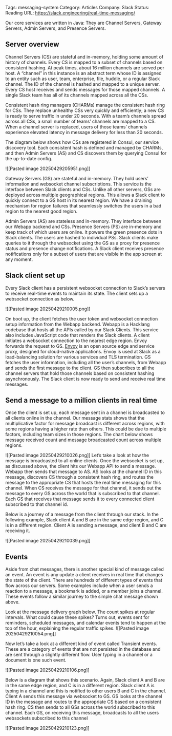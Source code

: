 

Tags: messaging-system
Category: Articles
Company: Slack
Status: Reading
URL: https://slack.engineering/real-time-messaging/


Our core services are written in Java: They are Channel Servers, Gateway Servers, Admin Servers, and Presence Servers.
## **Server overview**

Channel Servers (CS) are stateful and in-memory, holding some amount of history of channels. Every CS is mapped to a subset of channels based on consistent hashing. At peak times, about 16 million channels are served per host. A “channel” in this instance is an abstract term whose ID is assigned to an entity such as user, team, enterprise, file, huddle, or a regular Slack channel. The ID of the channel is hashed and mapped to a unique server. Every CS host receives and sends messages for those mapped channels. A single Slack team has all of its channels mapped across all the CSs.

Consistent hash ring managers (CHARMs) manage the consistent hash ring for CSs. They replace unhealthy CSs very quickly and efficiently; a new CS is ready to serve traffic in under 20 seconds. With a team’s channels spread across all CSs, a small number of teams’ channels are mapped to a CS. When a channel server is replaced, users of those teams’ channels experience elevated latency in message delivery for less than 20 seconds.

The diagram below shows how CSs are registered in Consul, our service discovery tool. Each consistent hash is defined and managed by CHARMs, and then Admin Servers (AS) and CS discovers them by querying Consul for the up-to-date config.

![[Pasted image 20250429205951.png]]

Gateway Servers (GS) are stateful and in-memory. They hold users’ information and websocket channel subscriptions. This service is the interface between Slack clients and CSs. Unlike all other servers, GSs are deployed across multiple geographical regions. This allows a Slack client to quickly connect to a GS host in its nearest region. We have a draining mechanism for region failures that seamlessly switches the users in a bad region to the nearest good region.

Admin Servers (AS) are stateless and in-memory. They interface between our Webapp backend and CSs. Presence Servers (PS) are in-memory and keep track of which users are online. It powers the green presence dots in Slack clients. The users are hashed to individual PSs. Slack clients make queries to it through the websocket using the GS as a proxy for presence status and presence change notifications. A Slack client receives presence notifications only for a subset of users that are visible in the app screen at any moment.

## **Slack client set up**

Every Slack client has a persistent websocket connection to Slack’s servers to receive real-time events to maintain its state. The client sets up a websocket connection as below.

![[Pasted image 20250429210005.png]]

On boot up, the client fetches the user token and websocket connection setup information from the Webapp backend. Webapp is a Hacklang codebase that hosts all the APIs called by our Slack Clients. This service also includes JavaScript code that renders the Slack clients. A client initiates a websocket connection to the nearest edge region. Envoy forwards the request to GS. [Envoy](https://www.envoyproxy.io/) is an open source edge and service proxy, designed for cloud-native applications. Envoy is used at Slack as a load-balancing solution for various services and TLS termination. GS fetches the user information, including all the user’s channels, from Webapp and sends the first message to the client. GS then subscribes to all the channel servers that hold those channels based on consistent hashing asynchronously. The Slack client is now ready to send and receive real time messages.

## **Send a message to a million clients in real time**

Once the client is set up, each message sent in a channel is broadcasted to all clients online in the channel. Our message stats shows that the multiplicative factor for message broadcast is different across regions, with some regions having a higher rate than others. This could be due to multiple factors, including team sizes in those regions. The chart below shows message received count and message broadcasted count across multiple regions.

![[Pasted image 20250429210026.png]]
Let’s take a look at how the message is broadcasted to all online clients. Once the websocket is set up, as discussed above, the client hits our Webapp API to send a message. Webapp then sends that message to AS. AS looks at the channel ID in this message, discovers CS through a consistent hash ring, and routes the message to the appropriate CS that hosts the real time messaging for this channel. When CS receives the message for that channel, it sends out the message to every GS across the world that is subscribed to that channel. Each GS that receives that message sends it to every connected client subscribed to that channel id.

Below is a journey of a message from the client through our stack. In the following example, Slack client A and B are in the same edge region, and C is in a different region. Client A is sending a message, and client B and C are receiving it.

![[Pasted image 20250429210039.png]]
## **Events**

Aside from chat messages, there is another special kind of message called an event. An event is any update a client receives in real time that changes the state of the client. There are hundreds of different types of events that flow across our servers. Some examples include when a user sends a reaction to a message, a bookmark is added, or a member joins a channel. These events follow a similar journey to the simple chat message shown above. 

Look at the message delivery graph below. The count spikes at regular intervals. What could cause these spikes? Turns out, events sent for reminders, scheduled messages, and calendar events tend to happen at the top of the hour, explaining the regular traffic spikes.
![[Pasted image 20250429210054.png]]

Now let’s take a look at a different kind of event called Transient events. These are a category of events that are not persisted in the database and are sent through a slightly different flow. User typing in a channel or a document is one such event.

![[Pasted image 20250429210106.png]]

Below is a diagram that shows this scenario. Again, Slack client A and B are in the same edge region, and C is in a different region. Slack client A is typing in a channel and this is notified to other users B and C in the channel. Client A sends this message via websocket to GS. GS looks at the channel ID in the message and routes to the appropriate CS based on a consistent hash ring. CS then sends to all GSs across the world subscribed to this channel. Each GS, on receiving this message, broadcasts to all the users websockets subscribed to this channel

![[Pasted image 20250429210123.png]]

